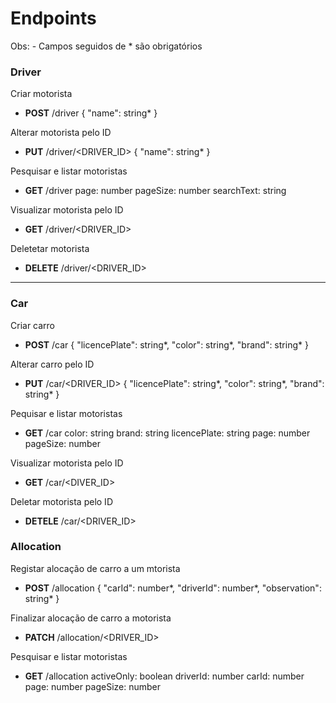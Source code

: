 
# Endpoints
 Obs: 
	- Campos seguidos de * são obrigatórios

###  Driver

Criar motorista
- **POST**  /driver
{
	"name": string*
}

Alterar motorista pelo ID
- **PUT** /driver/<DRIVER_ID>
{
	"name": string*
}

Pesquisar e listar motoristas
- **GET** /driver
page: number
pageSize: number
searchText: string

Visualizar motorista pelo ID
- **GET** /driver/<DRIVER_ID>

Deletetar motorista
- **DELETE** /driver/<DRIVER_ID>
	

---

### Car

Criar carro
- **POST** /car
{
	"licencePlate": string*,
	"color": string*,
	"brand": string*
}

Alterar carro pelo ID
- **PUT** /car/<DRIVER_ID>
{
	"licencePlate": string*,
	"color": string*,
	"brand": string*
}

Pequisar e listar motoristas
- **GET** /car
color: string
brand: string
licencePlate: string
page: number
pageSize: number

Visualizar motorista pelo ID
- **GET** /car/<DIVER_ID>

Deletar motorista pelo ID
- **DETELE** /car/<DRIVER_ID>

### Allocation

Registar alocação de carro a um mtorista

- **POST** /allocation
{
	"carId": number*,
	"driverId": number*,
	"observation": string*
}

Finalizar alocação de carro a motorista 

- **PATCH** /allocation/<DRIVER_ID>

Pesquisar e listar motoristas

- **GET** /allocation
activeOnly: boolean
driverId: number
carId: number
page: number
pageSize: number

